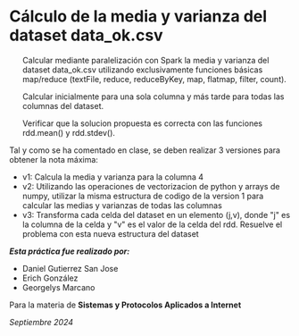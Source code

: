 <h1>Cálculo de la media y varianza del dataset data_ok.csv</h1>

<ol><p>Calcular mediante paralelización con Spark la media y varianza del dataset data_ok.csv utilizando exclusivamente funciones básicas map/reduce (textFile, reduce, reduceByKey, map, flatmap, filter, count).</p></ol>
<ol><p>Calcular inicialmente para una sola columna y más tarde para todas las columnas del dataset.</p></ol>
<ol><p>Verificar que la solucion propuesta es correcta con las funciones rdd.mean() y rdd.stdev().</p></ol>
<p>Tal y como se ha comentado en clase, se deben realizar 3 versiones para obtener la nota máxima:</p>
<ul>
  <li>v1: Calcula la media y varianza para la columna 4</li>
  <li>v2: Utilizando las operaciones de vectorizacion de python y arrays de numpy, utilizar la misma estructura de codigo de la version 1 para calcular las medias y varianzas de todas las columnas</li>
  <li>v3: Transforma cada celda del dataset en un elemento (j,v),  donde "j" es la columna de la celda y "v" es el valor de la celda del rdd.
Resuelve el problema con esta nueva estructura del dataset</li>
</ul>

<em><b>Esta práctica fue realizado por:</b></em>
<ul>
  <li>Daniel Gutierrez San Jose</li>
  <li>Erich González</li>
  <li>Georgelys Marcano</li>
</ul>
<p>Para la materia de <b>Sistemas y Protocolos Aplicados a Internet</b></p>
<em>Septiembre 2024</em>
